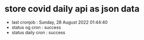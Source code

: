 # store covid daily api as json data

- last cronjob : Sunday, 28 August 2022 01:44:40
- status og cron : success
- status daily cron : success
      
      